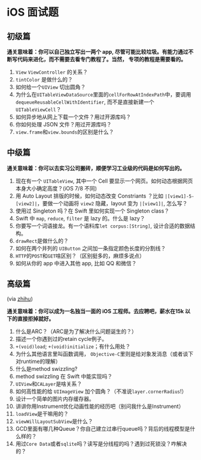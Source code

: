 # iOS 面试题

## 初级篇

**通关意味着：你可以自己独立写出一两个 app, 尽管可能比较垃圾。有能力通过不断写代码来进化，而不需要去看专门教程了。当然， 专项的教程是需要看的。**

1. `View` `ViewController` 的关系？
2. `tintColor` 是做什么的？
3. 如何给一个`UIView` 切出圆角？
4. 为什么在`UITableViewDataSource`里面的`cellForRowAtIndexPath`中，要调用`dequeueReusableCellWithIdentifier`, 而不是直接新建一个`UITableViewCell`？
5. 如何异步地从网上下载一个文件？用过开源库吗？
6. 你如何处理 JSON 文件？用过开源库吗？
7. `view.frame`和`view.bounds`的区别是什么？



## 中级篇

**通关意味着：你可以去实习公司搬砖，顺便学习工业级的代码是如何写出的。**

1. 现在有一个 `UITableView`, 其中一个 Cell 要显示一个网页。如何动态根据网页本身大小确定高度？(iOS 7/8 不同)
2. 用 Auto Layout 排版的时候，如何动态改变 Constriants ？比如 `|[view1]-5-[view2]|`，要做一个动画将 `view2` 隐藏，layout 变为 `|[view1]|`, 怎么写？
3. 使用过 Singleton 吗？在 Swift 里如何实现一个 Singleton class？
4. Swift 中 `map`, `reduce`, `filter` 是 lazy 的。什么是 lazy？
5. 你要写一个词语接龙。有一个语料库`let corpus:[String]`, 设计合适的数据结构。
6. `drawRect`是做什么的？
7. 如何在两个并列的 `UIButton` 之间加一条指定颜色长度的分割线？
8. `HTTP`的`POST`和`GET`啥区别？（区别挺多的，麻烦多说点）
9. 如何从你的 app 中进入其他 app, 比如 QQ 和微信？

## 高级篇

(via [zhihu](http://www.zhihu.com/question/19604641/answer/44151044))

**通关意味着：你可以成为一名独当一面的 iOS 工程师。去应聘吧，薪水在15k 以下的直接拒掉就好。**

1. 什么是ARC？（ARC是为了解决什么问题诞生的？）
2. 描述一个你遇到过的retain cycle例子。
3. `+(void)load`; `+(void)initialize`；有什么用处？
4. 为什么其他语言里叫函数调用， `Objective-C`里则是给对象发消息（或者谈下对runtime的理解）
5. 什么是method swizzling?
6. method swizzling 在 Swift 中能实现吗？
7. `UIView`和`CALayer`是啥关系？
8. 如何高性能的给 `UIImageView` 加个圆角？（不准说`layer.cornerRadius`!）
9. 设计一个简单的图片内存缓存器。
10. 讲讲你用Instrument优化动画性能的经历吧（别问我什么是Instrument）
11. `loadView`是干嘛用的？
12. `viewWillLayoutSubView`是什么？
13. GCD里面有哪几种Queue？你自己建立过串行queue吗？背后的线程模型是什么样的？
14. 用过`Core Data`或者`sqlite`吗？读写是分线程的吗？遇到过死锁没？咋解决的？

